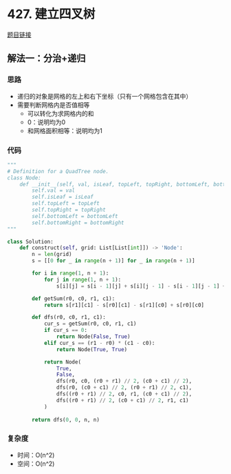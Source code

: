 # 427. 建立四叉树

[题目链接](https://leetcode.cn/problems/construct-quad-tree/description)

## 解法一：分治+递归

### 思路

- 递归的对象是网格的左上和右下坐标（只有一个网格包含在其中）
- 需要判断网格内是否值相等
  - 可以转化为求网格内的和
  - 0：说明均为0
  - 和网格面积相等：说明均为1

### 代码

```py
"""
# Definition for a QuadTree node.
class Node:
    def __init__(self, val, isLeaf, topLeft, topRight, bottomLeft, bottomRight):
        self.val = val
        self.isLeaf = isLeaf
        self.topLeft = topLeft
        self.topRight = topRight
        self.bottomLeft = bottomLeft
        self.bottomRight = bottomRight
"""

class Solution:
    def construct(self, grid: List[List[int]]) -> 'Node':
        n = len(grid)
        s = [[0 for _ in range(n + 1)] for _ in range(n + 1)]

        for i in range(1, n + 1):
            for j in range(1, n + 1):
                s[i][j] = s[i - 1][j] + s[i][j - 1] - s[i - 1][j - 1] + grid[i - 1][j - 1]

        def getSum(r0, c0, r1, c1):
            return s[r1][c1] - s[r0][c1] - s[r1][c0] + s[r0][c0]

        def dfs(r0, c0, r1, c1):
            cur_s = getSum(r0, c0, r1, c1)
            if cur_s == 0:
                return Node(False, True)
            elif cur_s == (r1 - r0) * (c1 - c0):
                return Node(True, True)

            return Node(
                True,
                False,
                dfs(r0, c0, (r0 + r1) // 2, (c0 + c1) // 2),
                dfs(r0, (c0 + c1) // 2, (r0 + r1) // 2, c1),
                dfs((r0 + r1) // 2, c0, r1, (c0 + c1) // 2),
                dfs((r0 + r1) // 2, (c0 + c1) // 2, r1, c1)
            )
            
        return dfs(0, 0, n, n)
```

### 复杂度

- 时间：O(n^2)
- 空间：O(n^2)
